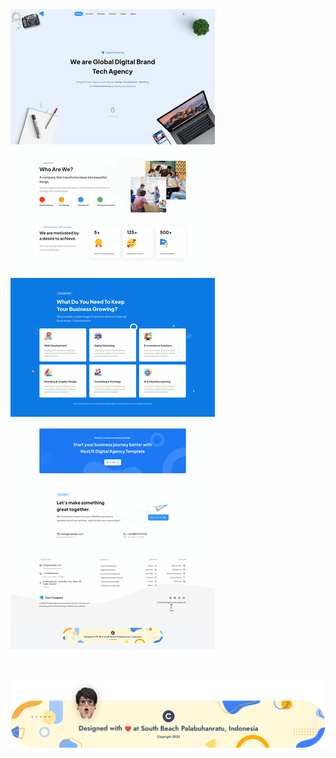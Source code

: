 <!-- screenshot -->
![screenshot nextjs digital agency template](./screenshots/screencapture-nextjs-digital-agency-vercel-app-2025-06-01-20_14_54.png)

<br />
 
<!-- copyright -->
<p align="center">
  <picture>
    <source media="(prefers-color-scheme: dark)" srcset="https://raw.githubusercontent.com/hiriski/hiriski/master/banners/banner-copyright-dark(2025).png">
    <img alt="hiriski github banner copyright" src="https://raw.githubusercontent.com/hiriski/hiriski/master/banners/banner-copyright-light(2025).png" />
  </picture>
</p>
